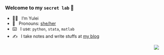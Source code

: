 ### Welcome to my `secret lab` :wave:

- :vampire_woman: &nbsp; I’m Yulei
- :star2: &nbsp; Pronouns: [she/her](https://pronoun.is/she)
- ⌨️  &nbsp;  I use: `python`, `stata`, `matlab`
- :writing_hand: &nbsp; I take notes and write stuffs at [my blog](https://yuleii.github.io/)

<img align=right src='https://github.githubassets.com/images/mona-whisper.gif'/>

<!--
**Yuleii/Yuleii** is a ✨ _special_ ✨ repository because its `README.md` (this file) appears on your GitHub profile.

Here are some ideas to get you started:

- I’m currently working on ...
- 🌱 I’m currently learning ...
- 👯 I’m looking to collaborate on ...
- 🤔 I’m looking for help with ...
- 💬 Ask me about ...
- 📫 How to reach me: ...
- 😄 Pronouns: ...
- ⚡ Fun fact: ...
<img align=center src="https://enterprise.github.com/assets/spinners/octocat-spinner-128-26a44333917854c6794d55eac947b1277fced54f1f60c5df5d93431db8753bc5.gif" width="40" height="40"/>
<div align="center">
	<br>
	<br>
	<img src="https://enterprise.github.com/assets/spinners/octocat-spinner-128-26a44333917854c6794d55eac947b1277fced54f1f60c5df5d93431db8753bc5.gif" width="40" height="40">
	<p>Loading</p>
	<br>
	<br>
</div>
-->

